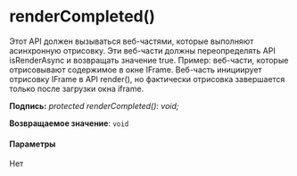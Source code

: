 # <a name="rendercompleted"></a>renderCompleted()




Этот API должен вызываться веб-частями, которые выполняют асинхронную отрисовку. Эти веб-части должны переопределять API isRenderAsync и возвращать значение true. Пример: веб-части, которые отрисовывают содержимое в окне IFrame. Веб-часть инициирует отрисовку IFrame в API render(), но фактически отрисовка завершается только после загрузки окна iframe.

**Подпись:** _protected renderCompleted(): void;_

**Возвращаемое значение**: `void`





#### <a name="parameters"></a>Параметры
Нет


